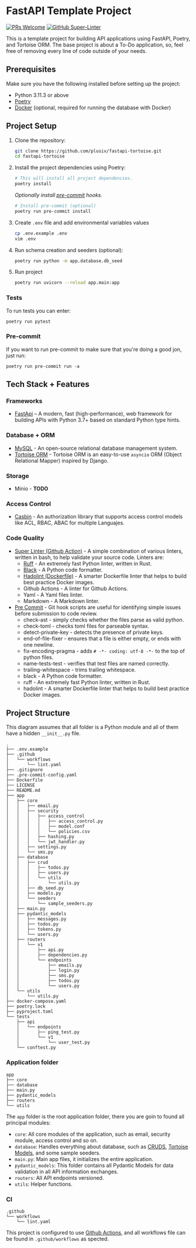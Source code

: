 # FastAPI Template Project
[![PRs Welcome](https://img.shields.io/badge/PRs-welcome-brightgreen.svg?style=flat-square)](https://makeapullrequest.com)
[![GitHub Super-Linter](https://github.com/plusiv/fastapi-tortoise-api-base/actions/workflows/lint.yaml/badge.svg)](https://github.com/marketplace/actions/super-linter)


This is a template project for building API applications using FastAPI, Poetry, and Tortoise ORM. The base project is about a To-Do application, so, feel free of removing every line of code outside of your needs.

## Prerequisites

Make sure you have the following installed before setting up the project:

- Python 3.11.3 or above
- [Poetry](https://python-poetry.org/)
- [Docker](https://www.docker.com/) (optional, required for running the database with Docker)

## Project Setup

1. Clone the repository:

   ```bash
   git clone https://github.com/plusiv/fastapi-tortoise.git
   cd fastapi-tortoise
   ````
2. Install the project dependencies using Poetry:
    ```bash
    # This will install all project dependencies.
    poetry install
    ```

    _Optionally install [pre-commit](https://pre-commit.com/) hooks._
    ```bash
    # Install pre-commit (optional)
    poetry run pre-commit install
    ```
3. Create `.env` file and add environmental variables values
    ```bash
    cp .env.example .env
    vim .env
    ```
4. Run schema creation and seeders (optional):
    ```bash
    poetry run python -m app.database.db_seed
    ```
5. Run project
    ```bash
    poetry run uvicorn --reload app.main:app
    ```
### Tests
To run tests you can enter:
```bash
poetry run pytest
```

### Pre-commit
If you want to run pre-commit to make sure that you're doing a good jon, just run:
```shell
poetry run pre-commit run -a
```

## Tech Stack + Features

### Frameworks
- [FastApi](https://fastapi.tiangolo.com/lo/) – A modern, fast (high-performance), web framework for building APIs with Python 3.7+ based on standard Python type hints.

### Database + ORM
- [MySQL](https://www.mysql.com/) - An open-source relational database management system.
- [Tortoise ORM](https://tortoise.github.io/) - Tortoise ORM is an easy-to-use `asyncio` ORM (Object Relational Mapper) inspired by Django.

### Storage
- Minio - __TODO__

### Access Control
 - [Casbin](https://github.com/casbin/pycasbin) - An authorization library that supports access control models like ACL, RBAC, ABAC for multiple Languajes.

### Code Quality
- [Super Linter (Github Action)](https://github.com/marketplace/actions/super-linter) - A simple combination of various linters, written in bash, to help validate your source code. Linters are:
    - [Ruff](https://beta.ruff.rs/docs/) - An extremely fast Python linter, written in Rust.
    - [Black](https://github.com/psf/black) - A Python code formatter.
    - [Hadolint (Dockerfile)](https://github.com/hadolint/hadolint) - A smarter Dockerfile linter that helps to build best practice Docker images.
    - Github Actions - A linter for Github Actions.
    - Yaml - A Yaml files linter.
    - Markdown - A Markdown linter.
- [Pre Commit](https://pre-commit.com/) - Git hook scripts are useful for identifying simple issues before submission to code review.
    - check-ast - simply checks whether the files parse as valid python.
    - check-toml - checks toml files for parseable syntax.
    - detect-private-key - detects the presence of private keys.
    - end-of-file-fixer - ensures that a file is either empty, or ends with one newline.
    - fix-encoding-pragma - adds `# -*- coding: utf-8 -*-` to the top of python files.
    - name-tests-test - verifies that test files are named correctly.
    - trailing-whitespace - trims trailing whitespace.
    - black - A Python code formatter.
    - ruff - An extremely fast Python linter, written in Rust.
    - hadolint - A smarter Dockerfile linter that helps to build best practice Docker images.

## Project Structure
This diagram assumes that all folder is a Python module and all of them have a hidden `__init__.py` file.
<!-- You can generate this tree diagram by running: tree -I __pycache__ -I __init__.py -I .git -I .env -I .ruff_cache -I migrations -I .pytest_cache -a . -->

```shell
.
├── .env.example
├── .github
│   └── workflows
│       └── lint.yaml
├── .gitignore
├── .pre-commit-config.yaml
├── Dockerfile
├── LICENSE
├── README.md
├── app
│   ├── core
│   │   ├── email.py
│   │   ├── security
│   │   │   ├── access_control
│   │   │   │   ├── access_control.py
│   │   │   │   ├── model.conf
│   │   │   │   └── policies.csv
│   │   │   ├── hashing.py
│   │   │   └── jwt_handler.py
│   │   ├── settings.py
│   │   └── sms.py
│   ├── database
│   │   ├── crud
│   │   │   ├── todos.py
│   │   │   ├── users.py
│   │   │   └── utils
│   │   │       └── utils.py
│   │   ├── db_seed.py
│   │   ├── models.py
│   │   └── seeders
│   │       └── sample_seeders.py
│   ├── main.py
│   ├── pydantic_models
│   │   ├── messages.py
│   │   ├── todos.py
│   │   ├── tokens.py
│   │   └── users.py
│   ├── routers
│   │   └── v1
│   │       ├── api.py
│   │       ├── dependencies.py
│   │       └── endpoints
│   │           ├── emails.py
│   │           ├── login.py
│   │           ├── sms.py
│   │           ├── todos.py
│   │           └── users.py
│   └── utils
│       └── utils.py
├── docker-compose.yaml
├── poetry.lock
├── pyproject.toml
└── tests
    ├── api
    │   └── endpoints
    │       ├── ping_test.py
    │       └── v1
    │           └── user_test.py
    └── conftest.py
```

### Application folder
```shell
app
├── core
├── database
├── main.py
├── pydantic_models
├── routers
└── utils
```
The `app` folder is the root application folder, there you are goin to found all principal modules:
- `core`: All core modules of the application, such as email, security module, access control and so on.
- `database`: Handles everything about database, such as [CRUDS](https://www.sumologic.com/glossary/crud/), [Tortoise Models](https://tortoise.github.io/models.html), and some sample seeders.
- `main.py`: Main app files, it initializes the entire application.
- `pydantic_models`: This folder contains all Pydantic Models for data validation in all API information exchanges.
- `routers`: All API endpoints versioned.
- `utils`: Helper functions.

### CI
```shell
.github
└── workflows
    └── lint.yaml
```
This project is configured to use [Github Actions](https://github.com/features/actions), and all workflows file can be found in `.github/workflows` as spected.
